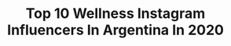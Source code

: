 ---
title: Top 10 Wellness Instagram Influencers In Argentina In 2020
description: >-
  Find top wellness Instagram influencers in Argentina in 2020. Most popular hashtags: #wellness #entrenar #argentina #motivation.
platform: Instagram
profiles:
  - username: "danilapao"
    fullname: >-
      Danila Bp
    location: "Argentina"
    followers: 5521
    engagement: 1718
    commentsToLikes: 0.047495
    id: ck9hcjpi9lqbx0j78vhlm2sc9
    verified: false
    hashtags: "#instagram, #bienestar, #deportes, #inspiration"
  - username: "ayalafeer"
    fullname: >-
      Fernanda Ayala 💕🇦🇷
    location: "Argentina"
    followers: 7021
    engagement: 706
    commentsToLikes: 0.026399
    id: ck5bwe2h7limu0i11rd24h3t0
    verified: false
    hashtags: "#aestheticteam, #wellnessgirl, #athletamag, #bodytransformation"
  - username: "ivanamedail"
    fullname: >-
      ɪᴠᴀɴᴀ  ᴍᴇᴅᴀɪʟ
    location: "Argentina"
    followers: 40744
    engagement: 257
    commentsToLikes: 0.076026
    id: ck0w60kd46c3h0i193fpjsby4
    verified: false
    hashtags: "#quarentine, #amigos, #vidafit, #colombia"
  - username: "itiel_fernandez"
    fullname: >-
      Itiel Fernández IFBBPROLEAGUE
    location: "Argentina"
    followers: 36659
    engagement: 428
    commentsToLikes: 0.039093
    id: ck8t6d5mtd65u0j787fhggazs
    verified: false
    hashtags: "#legsday, #instagood, #fitwomen, #cinturilla"
  - username: "macarenapalermo"
    fullname: >-
      Macarena Palermo Bourguet
    location: "Argentina"
    followers: 21152
    engagement: 445
    commentsToLikes: 0.034529
    id: ck9hb7uy3fqdo0j787wglpqlw
    verified: false
    hashtags: "#didemstyle, #wellness, #didemkinali, #clasegratis"
  - username: "carlaciba"
    fullname: >-
      Carlita Cibalerio
    location: "Argentina"
    followers: 49341
    engagement: 140
    commentsToLikes: 0.060784
    id: ck6tnfj8h9qkz0j71ryjrg2h9
    verified: false
    hashtags: "#entender, #mobility, #entrenamostodos, #coronav"
  - username: "gsoffritti"
    fullname: >-
      Gaston Soffritti
    location: "Argentina"
    followers: 1475049
    engagement: 359
    commentsToLikes: 0.003583
    id: ck5hgrbxm4byn0i114zbqg45d
    verified: true
    hashtags: "#yoamohavaianas, #experienciahiltonpilar, #pandoravalentines, #cafayate"
  - username: "nadinaloreley"
    fullname: >-
      𝐍𝐚𝐝𝐢𝐧𝐚 𝐋𝐨𝐫𝐞𝐥𝐞𝐲 𝐕
    location: "Argentina"
    followers: 28966
    engagement: 647
    commentsToLikes: 0.030252
    id: ck55lwvwy2mu30i119c7c27n9
    verified: false
    hashtags: "#respectyourbody, #nomakeup, #vintagelingerie, #womenbody"
  - username: "losabuelitosbermudo"
    fullname: >-
      Magaly y Gustavo Bermudo
    location: "Argentina"
    followers: 9082
    engagement: 591
    commentsToLikes: 0.021416
    id: ck6tsk3ou57iz0j71kf3ur0d3
    verified: false
    hashtags: "#caraccident, #walkins, #disneyfamilia, #disney"
  - username: "evimeria_bienestarinterior"
    fullname: >-
      Evimeria Bienestar Interior
    location: "Argentina"
    followers: 6830
    engagement: 515
    commentsToLikes: 0.129634
    id: ck8t6468dc7200j781svmi3a6
    verified: false
    hashtags: "#wellnesscoaching, #cartaastral, #astraltips, #karma"
---